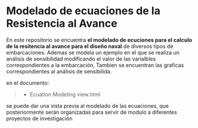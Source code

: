 # Modelado de ecuaciones de la Resistencia al Avance

En este repositorio se encuentra  __el modelado de ecuciones para el calculo de la resitencia al avance para el diseño naval__ de diversos tipos de embarcaciones. Ademas se modela un ejemplo en el que se realiza un análisis de sensibilidad modificando el valor de las varialbles correspondientes a la embarcación, Tambien se encuentran las graficas correspondientes al análisis de sensibilida. 

<p> en el documento: </p>

> * Ecuation Modeling view.html

<p> se puede dar una vista previa al modelado de las ecuaciones, que posteriormente serán organizadas para servir de modulo a diferentes proyectos de investigación </p>
